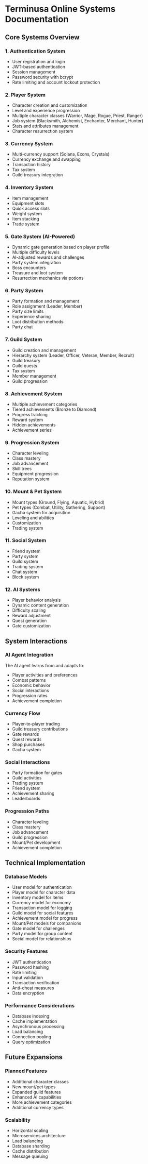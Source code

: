 # Terminusa Online Systems Documentation

## Core Systems Overview

### 1. Authentication System
- User registration and login
- JWT-based authentication
- Session management
- Password security with bcrypt
- Rate limiting and account lockout protection

### 2. Player System
- Character creation and customization
- Level and experience progression
- Multiple character classes (Warrior, Mage, Rogue, Priest, Ranger)
- Job system (Blacksmith, Alchemist, Enchanter, Merchant, Hunter)
- Stats and attributes management
- Character resurrection system

### 3. Currency System
- Multi-currency support (Solana, Exons, Crystals)
- Currency exchange and swapping
- Transaction history
- Tax system
- Guild treasury integration

### 4. Inventory System
- Item management
- Equipment slots
- Quick access slots
- Weight system
- Item stacking
- Trade system

### 5. Gate System (AI-Powered)
- Dynamic gate generation based on player profile
- Multiple difficulty levels
- AI-adjusted rewards and challenges
- Party system integration
- Boss encounters
- Treasure and loot system
- Resurrection mechanics via potions

### 6. Party System
- Party formation and management
- Role assignment (Leader, Member)
- Party size limits
- Experience sharing
- Loot distribution methods
- Party chat

### 7. Guild System
- Guild creation and management
- Hierarchy system (Leader, Officer, Veteran, Member, Recruit)
- Guild treasury
- Guild quests
- Tax system
- Member management
- Guild progression

### 8. Achievement System
- Multiple achievement categories
- Tiered achievements (Bronze to Diamond)
- Progress tracking
- Reward system
- Hidden achievements
- Achievement series

### 9. Progression System
- Character leveling
- Class mastery
- Job advancement
- Skill trees
- Equipment progression
- Reputation system

### 10. Mount & Pet System
- Mount types (Ground, Flying, Aquatic, Hybrid)
- Pet types (Combat, Utility, Gathering, Support)
- Gacha system for acquisition
- Leveling and abilities
- Customization
- Trading system

### 11. Social System
- Friend system
- Party system
- Guild system
- Trading system
- Chat system
- Block system

### 12. AI Systems
- Player behavior analysis
- Dynamic content generation
- Difficulty scaling
- Reward adjustment
- Quest generation
- Gate customization

## System Interactions

### AI Agent Integration
The AI agent learns from and adapts to:
- Player activities and preferences
- Combat patterns
- Economic behavior
- Social interactions
- Progression rates
- Achievement completion

### Currency Flow
- Player-to-player trading
- Guild treasury contributions
- Gate rewards
- Quest rewards
- Shop purchases
- Gacha system

### Social Interactions
- Party formation for gates
- Guild activities
- Trading system
- Friend system
- Achievement sharing
- Leaderboards

### Progression Paths
- Character leveling
- Class mastery
- Job advancement
- Guild progression
- Mount/Pet development
- Achievement completion

## Technical Implementation

### Database Models
- User model for authentication
- Player model for character data
- Inventory model for items
- Currency model for economy
- Transaction model for logging
- Guild model for social features
- Achievement model for progress
- Mount/Pet models for companions
- Gate model for challenges
- Party model for group content
- Social model for relationships

### Security Features
- JWT authentication
- Password hashing
- Rate limiting
- Input validation
- Transaction verification
- Anti-cheat measures
- Data encryption

### Performance Considerations
- Database indexing
- Cache implementation
- Asynchronous processing
- Load balancing
- Connection pooling
- Query optimization

## Future Expansions

### Planned Features
- Additional character classes
- New mount/pet types
- Expanded guild features
- Enhanced AI capabilities
- More achievement categories
- Additional currency types

### Scalability
- Horizontal scaling
- Microservices architecture
- Load balancing
- Database sharding
- Cache distribution
- Message queuing
